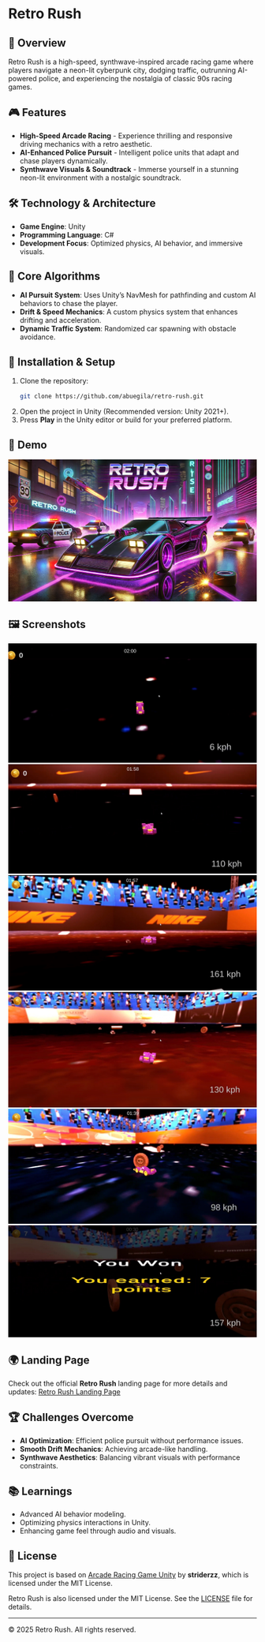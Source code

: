 # Retro Rush

## 🚀 Overview
Retro Rush is a high-speed, synthwave-inspired arcade racing game where players navigate a neon-lit cyberpunk city, dodging traffic, outrunning AI-powered police, and experiencing the nostalgia of classic 90s racing games.

## 🎮 Features
- **High-Speed Arcade Racing** - Experience thrilling and responsive driving mechanics with a retro aesthetic.
- **AI-Enhanced Police Pursuit** - Intelligent police units that adapt and chase players dynamically.
- **Synthwave Visuals & Soundtrack** - Immerse yourself in a stunning neon-lit environment with a nostalgic soundtrack.

## 🛠️ Technology & Architecture
- **Game Engine**: Unity
- **Programming Language**: C#
- **Development Focus**: Optimized physics, AI behavior, and immersive visuals.

## 🔑 Core Algorithms
- **AI Pursuit System**: Uses Unity’s NavMesh for pathfinding and custom AI behaviors to chase the player.
- **Drift & Speed Mechanics**: A custom physics system that enhances drifting and acceleration.
- **Dynamic Traffic System**: Randomized car spawning with obstacle avoidance.

## 📖 Installation & Setup
1. Clone the repository:
   ```sh
   git clone https://github.com/abuegila/retro-rush.git
   ```
2. Open the project in Unity (Recommended version: Unity 2021+).
3. Press **Play** in the Unity editor or build for your preferred platform.

## 🎥 Demo
[![Watch the Gameplay](Assets/D1.webp)](https://youtu.be/iXqts__eX60)

## 🖼️ Screenshots
![Retro Rush Gameplay](Assets/1.jpeg)
![Retro Rush Gameplay](Assets/2.jpeg)
![Retro Rush Gameplay](Assets/3.jpeg)
![Retro Rush Gameplay](Assets/4.jpeg)
![Retro Rush Gameplay](Assets/5.jpeg)
![Retro Rush Gameplay](Assets/6.jpeg)

## 🌍 Landing Page
Check out the official **Retro Rush** landing page for more details and updates:
[Retro Rush Landing Page](https://yusufabuegila.wixsite.com/retrorush)

## 🏆 Challenges Overcome
- **AI Optimization**: Efficient police pursuit without performance issues.
- **Smooth Drift Mechanics**: Achieving arcade-like handling.
- **Synthwave Aesthetics**: Balancing vibrant visuals with performance constraints.

## 📚 Learnings
- Advanced AI behavior modeling.
- Optimizing physics interactions in Unity.
- Enhancing game feel through audio and visuals.

## 📝 License
This project is based on [Arcade Racing Game Unity](https://github.com/striderzz/Arcade-Racing-Game-Unity) by **striderzz**, which is licensed under the MIT License.

Retro Rush is also licensed under the MIT License. See the [LICENSE](LICENSE) file for details.

---

© 2025 Retro Rush. All rights reserved.
